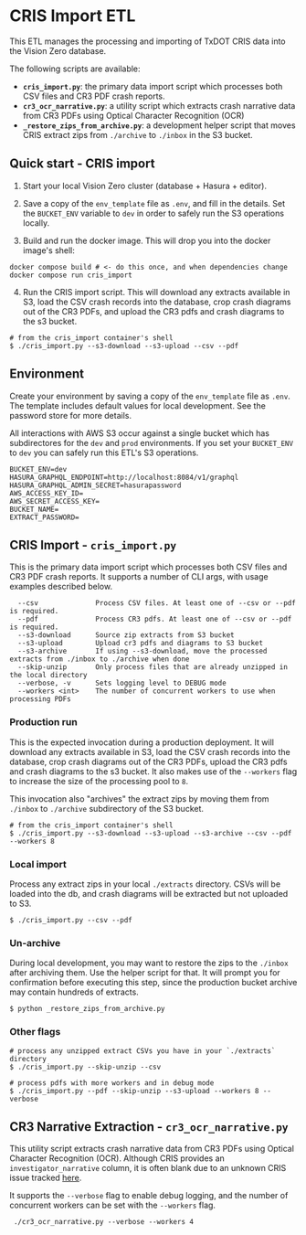 # CRIS Import ETL

This ETL manages the processing and importing of TxDOT CRIS data into the Vision Zero database.

The following scripts are available:

- **`cris_import.py`**: the primary data import script which processes both CSV files and CR3 PDF crash reports.
- **`cr3_ocr_narrative.py`**: a utility script which extracts crash narrative data from CR3 PDFs using Optical Character Recognition (OCR)
- **`_restore_zips_from_archive.py`**: a development helper script that moves CRIS extract zips from `./archive` to `./inbox` in the S3 bucket.

## Quick start - CRIS import

1. Start your local Vision Zero cluster (database + Hasura + editor).

2. Save a copy of the `env_template` file as `.env`, and fill in the details. Set the `BUCKET_ENV` variable to `dev` in order to safely run the S3 operations locally.

3. Build and run the docker image. This will drop you into the docker image's shell:

```shell
docker compose build # <- do this once, and when dependencies change
docker compose run cris_import
```

4. Run the CRIS import script. This will download any extracts available in S3, load the CSV crash records into the database, crop crash diagrams out of the CR3 PDFs, and upload the CR3 pdfs and crash diagrams to the s3 bucket.

```shell
# from the cris_import container's shell
$ ./cris_import.py --s3-download --s3-upload --csv --pdf
```

## Environment

Create your environment by saving a copy of the `env_template` file as `.env`. The template includes default values for local development. See the password store for more details.

All interactions with AWS S3 occur against a single bucket which has subdirectores for the `dev` and `prod` environments. If you set your `BUCKET_ENV` to `dev` you can safely run this ETL's S3 operations.

```
BUCKET_ENV=dev
HASURA_GRAPHQL_ENDPOINT=http://localhost:8084/v1/graphql
HASURA_GRAPHQL_ADMIN_SECRET=hasurapassword
AWS_ACCESS_KEY_ID=
AWS_SECRET_ACCESS_KEY=
BUCKET_NAME=
EXTRACT_PASSWORD=
```

## CRIS Import - `cris_import.py`

This is the primary data import script which processes both CSV files and CR3 PDF crash reports. It supports a number of CLI args, with usage examples described below.

```shell
  --csv              Process CSV files. At least one of --csv or --pdf is required.
  --pdf              Process CR3 pdfs. At least one of --csv or --pdf is required.
  --s3-download      Source zip extracts from S3 bucket
  --s3-upload        Upload cr3 pdfs and diagrams to S3 bucket
  --s3-archive       If using --s3-download, move the processed extracts from ./inbox to ./archive when done
  --skip-unzip       Only process files that are already unzipped in the local directory
  --verbose, -v      Sets logging level to DEBUG mode
  --workers <int>    The number of concurrent workers to use when processing PDFs
```

### Production run

This is the expected invocation during a production deployment. It will download any extracts available in S3, load the CSV crash records into the database, crop crash diagrams out of the CR3 PDFs, upload the CR3 pdfs and crash diagrams to the s3 bucket. It also makes use of the `--workers` flag to increase the size of the processing pool to `8`.

This invocation also "archives" the extract zips by moving them from `./inbox` to `./archive` subdirectory of the S3 bucket.

```shell
# from the cris_import container's shell
$ ./cris_import.py --s3-download --s3-upload --s3-archive --csv --pdf --workers 8
```

### Local import

Process any extract zips in your local `./extracts` directory. CSVs will be loaded into the db, and crash diagrams will be extracted but not uploaded to S3.

```shell
$ ./cris_import.py --csv --pdf
```

### Un-archive

During local development, you may want to restore the zips to the `./inbox` after archiving them. Use the helper script for that. It will prompt you for confirmation before executing this step, since the production bucket archive may contain hundreds of extracts.

```shell
$ python _restore_zips_from_archive.py
```

### Other flags

```shell
# process any unzipped extract CSVs you have in your `./extracts` directory
$ ./cris_import.py --skip-unzip --csv

# process pdfs with more workers and in debug mode
$ ./cris_import.py --pdf --skip-unzip --s3-upload --workers 8 --verbose
```

## CR3 Narrative Extraction - `cr3_ocr_narrative.py`

This utility script extracts crash narrative data from CR3 PDFs using Optical Character Recognition (OCR). Although CRIS provides an `investigator_narrative` column, it is often blank due to an unknown CRIS issue tracked [here](https://github.com/cityofaustin/atd-data-tech/issues/18971).

It supports the `--verbose` flag to enable debug logging, and the number of concurrent workers can be set with the `--workers` flag.

```shell
 ./cr3_ocr_narrative.py --verbose --workers 4
```
